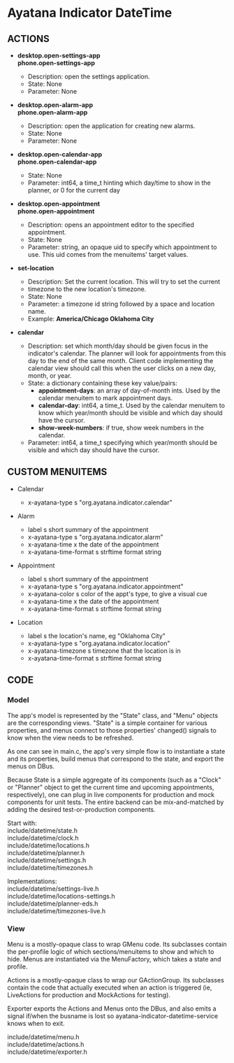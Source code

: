 # Ayatana Indicator DateTime

## ACTIONS

 * **desktop.open-settings-app**<br />
   **phone.open-settings-app**
    - Description: open the settings application.
    - State: None
    - Parameter: None

 * **desktop.open-alarm-app**<br />
   **phone.open-alarm-app**
    - Description: open the application for creating new alarms.
    - State: None
    - Parameter: None

 * **desktop.open-calendar-app**<br />
   **phone.open-calendar-app**
    - State: None
    - Parameter: int64, a time_t hinting which day/time to show in the planner,
                 or 0 for the current day

 * **desktop.open-appointment**<br />
   **phone.open-appointment**
    - Description: opens an appointment editor to the specified appointment.
    - State: None
    - Parameter: string, an opaque uid to specify which appointment to use.
                 This uid comes from the menuitems' target values.

 * **set-location**
    - Description: Set the current location. This will try to set the current
    - timezone to the new location's timezone.
    - State: None
    - Parameter: a timezone id string followed by a space and location name.
    - Example: **America/Chicago Oklahoma City**

 * **calendar**
    - Description: set which month/day should be given focus in the indicator's
                   calendar. The planner will look for appointments from this
                   day to the end of the same month.
                   Client code implementing the calendar view should call this
                   when the user clicks on a new day, month, or year.
    - State: a dictionary containing these key value/pairs:
        - **appointment-days**: an array of day-of-month ints. Used by the
                              calendar menuitem to mark appointment days.
        - **calendar-day**: int64, a time_t. Used by the calendar menuitem
                          to know which year/month should be visible
                          and which day should have the cursor.
        - **show-week-numbers**: if true, show week numbers in the calendar.
    - Parameter: int64, a time_t specifying which year/month should be visible
                 and which day should have the cursor.


## CUSTOM MENUITEMS

 * Calendar
   - x-ayatana-type         s "org.ayatana.indicator.calendar"

 * Alarm
   - label                    s short summary of the appointment
   - x-ayatana-type         s "org.ayatana.indicator.alarm"
   - x-ayatana-time         x the date of the appointment
   - x-ayatana-time-format  s strftime format string

 * Appointment
   - label                    s short summary of the appointment
   - x-ayatana-type         s "org.ayatana.indicator.appointment"
   - x-ayatana-color        s color of the appt's type, to give a visual cue
   - x-ayatana-time         x the date of the appointment
   - x-ayatana-time-format  s strftime format string

 * Location
   - label                    s the location's name, eg "Oklahoma City"
   - x-ayatana-type         s "org.ayatana.indicator.location"
   - x-ayatana-timezone     s timezone that the location is in
   - x-ayatana-time-format  s strftime format string



## CODE

### Model

  The app's model is represented by the "State" class, and "Menu" objects
  are the corresponding views. "State" is a simple container for various
  properties, and menus connect to those properties' changed() signals to
  know when the view needs to be refreshed.

  As one can see in main.c, the app's very simple flow is to instantiate
  a state and its properties, build menus that correspond to the state,
  and export the menus on DBus.

  Because State is a simple aggregate of its components (such as a "Clock"
  or "Planner" object to get the current time and upcoming appointments,
  respectively), one can plug in live components for production and mock
  components for unit tests. The entire backend can be mix-and-matched by
  adding the desired test-or-production components.

  Start with:<br />
  include/datetime/state.h<br />
  include/datetime/clock.h<br />
  include/datetime/locations.h<br />
  include/datetime/planner.h<br />
  include/datetime/settings.h<br />
  include/datetime/timezones.h<br />

  Implementations:<br />
  include/datetime/settings-live.h<br />
  include/datetime/locations-settings.h<br />
  include/datetime/planner-eds.h<br />
  include/datetime/timezones-live.h<br />

### View

  Menu is a mostly-opaque class to wrap GMenu code. Its subclasses contain
  the per-profile logic of which sections/menuitems to show and which to hide.
  Menus are instantiated via the MenuFactory, which takes a state and profile.

  Actions is a mostly-opaque class to wrap our GActionGroup. Its subclasses
  contain the code that actually executed when an action is triggered (ie,
  LiveActions for production and MockActions for testing).

  Exporter exports the Actions and Menus onto the DBus, and also emits a
  signal if/when the busname is lost so
  ayatana-indicator-datetime-service knows when to exit.

  include/datetime/menu.h<br />
  include/datetime/actions.h<br />
  include/datetime/exporter.h<br />

